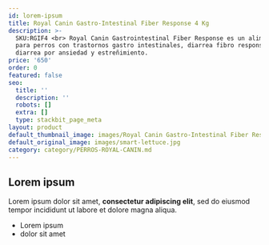 ```yaml
---
id: lorem-ipsum
title: Royal Canin Gastro-Intestinal Fiber Response 4 Kg
description: >-
  SKU:RGIF4 <br> Royal Canin Gastrointestinal Fiber Response es un alimento seco
  para perros con trastornos gastro intestinales, diarrea fibro responsiva,
  diarrea por ansiedad y estreñimiento.
price: '650'
order: 0
featured: false
seo:
  title: ''
  description: ''
  robots: []
  extra: []
  type: stackbit_page_meta
layout: product
default_thumbnail_image: images/Royal Canin Gastro-Intestinal Fiber Response.jpg
default_original_image: images/smart-lettuce.jpg
category: category/PERROS-ROYAL-CANIN.md
---
```

## Lorem ipsum

Lorem ipsum dolor sit amet, **consectetur adipiscing elit**, sed do eiusmod tempor incididunt ut labore et dolore magna aliqua.

- Lorem ipsum
- dolor sit amet
